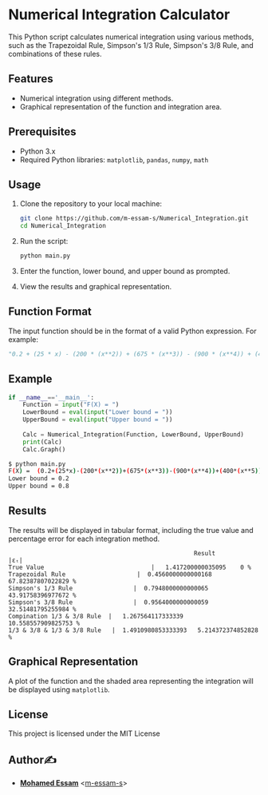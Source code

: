 # Numerical Integration Calculator

This Python script calculates numerical integration using various methods, such as the Trapezoidal Rule, Simpson's 1/3 Rule, Simpson's 3/8 Rule, and combinations of these rules.

## Features

- Numerical integration using different methods.
- Graphical representation of the function and integration area.

## Prerequisites

- Python 3.x
- Required Python libraries: `matplotlib`, `pandas`, `numpy`, `math`

## Usage

1. Clone the repository to your local machine:

   ```bash
   git clone https://github.com/m-essam-s/Numerical_Integration.git
   cd Numerical_Integration
   ```

2. Run the script:

   ```bash
   python main.py
   ```

3. Enter the function, lower bound, and upper bound as prompted.

4. View the results and graphical representation.

## Function Format

The input function should be in the format of a valid Python expression. For example:

```python
"0.2 + (25 * x) - (200 * (x**2)) + (675 * (x**3)) - (900 * (x**4)) + (400 * (x**5))"
```

## Example

```python
if __name__=='__main__':
    Function = input("F(X) = ")
    LowerBound = eval(input("Lower bound = "))
    UpperBound = eval(input("Upper bound = "))
    
    Calc = Numerical_Integration(Function, LowerBound, UpperBound)
    print(Calc)
    Calc.Graph()
```
```bash
$ python main.py
F(X) =  (0.2+(25*x)-(200*(x**2))+(675*(x**3))-(900*(x**4))+(400*(x**5)))
Lower bound = 0.2
Upper bound = 0.8
```

## Results

The results will be displayed in tabular format, including the true value and percentage error for each integration method.

```
                                                    Result                             |εₜ|
True Value                              |   1.417200000035095    0 %
Trapezoidal Rule                    |  0.4560000000000168   67.82387807022829 %
Simpson's 1/3 Rule                 |  0.7948000000000065   43.91758396977672 % 
Simpson's 3/8 Rule                 |  0.9564000000000059   32.51481795255984 %
Compination 1/3 & 3/8 Rule  |   1.267564117333339    10.558557909825753 %
1/3 & 3/8 & 1/3 & 3/8 Rule   |  1.4910980853333393   5.214372374852828 %
```

## Graphical Representation

A plot of the function and the shaded area representing the integration will be displayed using `matplotlib`.

## License

This project is licensed under the MIT License

## Author✍️

* **[Mohamed Essam](https://twitter.com/m-essam-s)** <[m-essam-s](https://github.com/m-essam-s)>